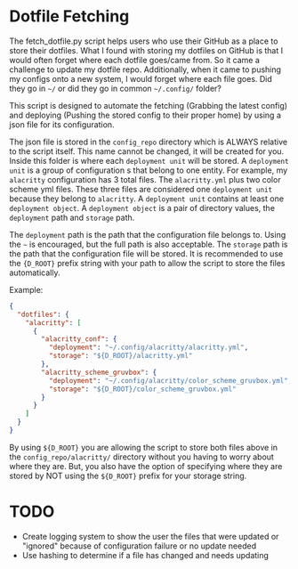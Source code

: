 # Dotfile Fetching

The fetch_dotfile.py script helps users who use their GitHub as a place to store their 
dotfiles. What I found with storing my dotfiles on GitHub is that I would often forget 
where each dotfile goes/came from. So it came a challenge to update my dotfile repo. 
Additionally, when it came to pushing my configs onto a new system, I would forget 
where each file goes. Did they go in `~/` or did they go in common `~/.config/` folder?

This script is designed to automate the fetching (Grabbing the latest config) and 
deploying (Pushing the stored config to their proper home) by using a json file
for its configuration. 

The json file is stored in the `config_repo` directory which is ALWAYS relative to the
script itself. This name cannot be changed, it will be created for you. Inside this
folder is where each `deployment unit` will be stored. A `deployment unit` is a group
of configuration s that belong to one entity. For example, my `alacritty` configuration
has 3 total files. The `alacritty.yml` plus two color scheme yml files. These three
files are considered one `deployment unit` because they belong to `alacritty`. A 
`deployment unit` contains at least one `deployment object`. A `deployment object` 
is a pair of directory values, the `deployment` path and `storage` path. 

The `deployment` path is the path that the configuration file belongs to. Using 
the `~` is encouraged, but the full path is also acceptable. The `storage` path 
is the path that the configuration file will be stored. It is recommended to use the 
`{D_ROOT}` prefix string with your path to allow the script to store the files automatically. 

Example:
```json
{
  "dotfiles": {
    "alacritty": [
      {
        "alacritty_conf": {
          "deployment": "~/.config/alacritty/alacritty.yml",
          "storage": "${D_ROOT}/alacritty.yml"
        },
        "alacritty_scheme_gruvbox": {
          "deployment": "~/.config/alacritty/color_scheme_gruvbox.yml",
          "storage": "${D_ROOT}/color_scheme_gruvbox.yml"
        }
      }
    ]
  }
}
```

By using `${D_ROOT}` you are allowing the script to store both files above in the `config_repo/alacritty/` 
directory without you having to worry about where they are. But, you also have the option
of specifying where they are stored by NOT using the `${D_ROOT}` prefix for your storage string.

# TODO
- Create logging system to show the user the files that were updated or "ignored" because of configuration failure or no update needed
- Use hashing to determine if a file has changed and needs updating